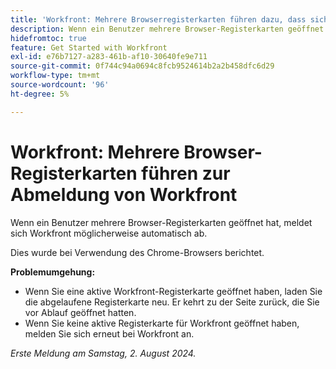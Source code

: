 ```yaml
---
title: 'Workfront: Mehrere Browserregisterkarten führen dazu, dass sich Workfront abmeldet.'
description: Wenn ein Benutzer mehrere Browser-Registerkarten geöffnet hat, meldet sich Workfront möglicherweise automatisch ab.
hidefromtoc: true
feature: Get Started with Workfront
exl-id: e76b7127-a283-461b-af10-30640fe9e711
source-git-commit: 0f744c94a0694c8fcb9524614b2a2b458dfc6d29
workflow-type: tm+mt
source-wordcount: '96'
ht-degree: 5%

---
```


# Workfront: Mehrere Browser-Registerkarten führen zur Abmeldung von Workfront

<!--Valid issue, won't fix. will be fixed by -->

Wenn ein Benutzer mehrere Browser-Registerkarten geöffnet hat, meldet sich Workfront möglicherweise automatisch ab.

Dies wurde bei Verwendung des Chrome-Browsers berichtet.

**Problemumgehung:**

* Wenn Sie eine aktive Workfront-Registerkarte geöffnet haben, laden Sie die abgelaufene Registerkarte neu. Er kehrt zu der Seite zurück, die Sie vor Ablauf geöffnet hatten.
* Wenn Sie keine aktive Registerkarte für Workfront geöffnet haben, melden Sie sich erneut bei Workfront an.

_Erste Meldung am Samstag, 2. August 2024._
